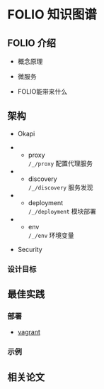 # **FOLIO 知识图谱**

## **FOLIO 介绍**

- 概念原理

- 微服务

- FOLIO能带来什么

## **架构**
- Okapi

- - proxy  
      `/_/proxy` 配置代理服务
      
- - discovery  
`/_/discovery` 服务发现

- - deployment  
`/_/deployment` 模块部署

- - env  
`/_/env` 环境变量

- Security


### **设计目标**



## **最佳实践**

### **部署**
- [vagrant](https://app.vagrantup.com/folio)


### **示例**
  
## **相关论文**

